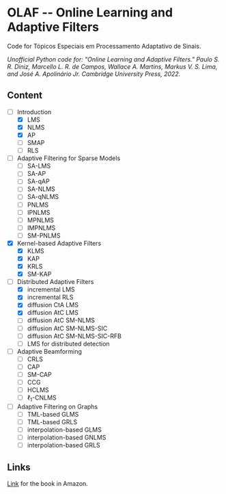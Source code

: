 # OLAF -- Online Learning and Adaptive Filters

Code for Tópicos Especiais em Processamento Adaptativo de Sinais.

_Unofficial Python code for: "Online Learning and Adaptive Filters." Paulo S. R. Diniz, Marcello L. R. de Campos, Wallace A. Martins, Markus V. S. Lima, and José A. Apolinário Jr. Cambridge University Press, 2022._

## Content

- [ ] Introduction
  - [x] LMS
  - [x] NLMS
  - [x] AP
  - [ ] SMAP
  - [ ] RLS
- [ ] Adaptive Filtering for Sparse Models
  - [ ] SA-LMS
  - [ ] SA-AP
  - [ ] SA-qAP
  - [ ] SA-NLMS
  - [ ] SA-qNLMS
  - [ ] PNLMS
  - [ ] IPNLMS
  - [ ] MPNLMS
  - [ ] IMPNLMS
  - [ ] SM-PNLMS
- [x] Kernel-based Adaptive Filters
  - [x] KLMS
  - [x] KAP
  - [x] KRLS
  - [x] SM-KAP
- [ ] Distributed Adaptive Filters
  - [x] incremental LMS
  - [x] incremental RLS
  - [x] diffusion CtA LMS
  - [x] diffusion AtC LMS
  - [ ] diffusion AtC SM-NLMS
  - [ ] diffusion AtC SM-NLMS-SIC
  - [ ] diffusion AtC SM-NLMS-SIC-RFB
  - [ ] LMS for distributed detection
- [ ] Adaptive Beamforming
  - [ ] CRLS
  - [ ] CAP
  - [ ] SM-CAP
  - [ ] CCG
  - [ ] HCLMS
  - [ ] $\ell_1$-CNLMS
- [ ] Adaptive Filtering on Graphs
  - [ ] TML-based GLMS
  - [ ] TML-based GRLS
  - [ ] interpolation-based GLMS
  - [ ] interpolation-based GNLMS
  - [ ] interpolation-based GRLS

## Links

[Link](https://a.co/d/hLADfFp) for the book in Amazon.
